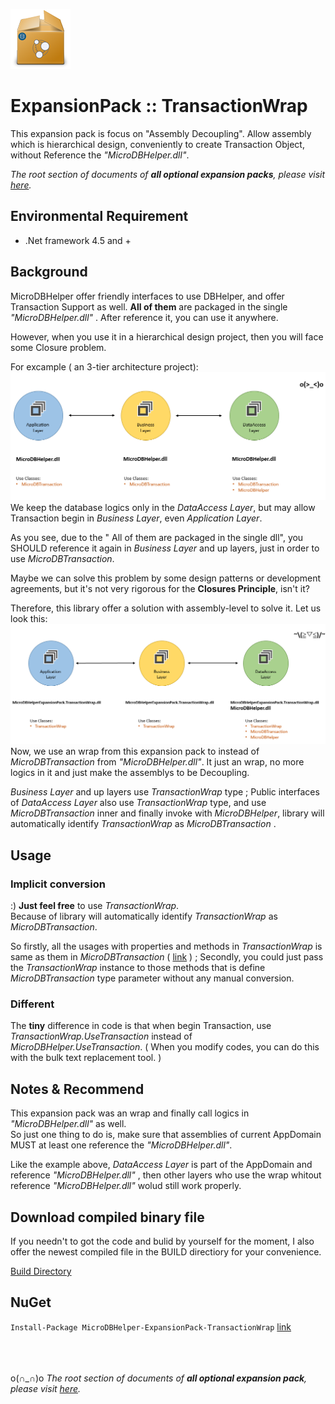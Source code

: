 ![icon](https://github.com/DoraemonYu/MicroDBHelper-ExpansionPack/blob/gh-pages/icons/TransactionWrap.png?raw=true)  
# ExpansionPack :: TransactionWrap 
 
This expansion pack is focus on "Assembly Decoupling". Allow assembly which is hierarchical design, conveniently to create Transaction Object, without Reference the *"MicroDBHelper.dll"*. 


*The root section of documents of **all optional expansion packs**, please visit [here](/MicroDBHelper-ExpansionPack/).*


## Environmental Requirement
* .Net framework 4.5 and +
 
  
  
## Background 
MicroDBHelper offer friendly interfaces to use DBHelper, and offer Transaction Support as well. **All of them** are packaged in the single *"MicroDBHelper.dll"* . After reference it, you can use it anywhere.   

However, when you use it in a hierarchical design project, then you will face some Closure problem.  
  
   
   
For excample ( an 3-tier architecture project):  
![snapshot](images/TransactionWrap/REFERENCE_BEFORE.png)  
We keep the database logics only in the *DataAccess Layer*, but may allow Transaction begin in *Business Layer*, even *Application Layer*.   

As you see, due to the " All of them are packaged in the single dll", you SHOULD reference it again in *Business Layer* and up layers, just in order to use *MicroDBTransaction*.  

Maybe we can solve this problem by some design patterns or development agreements, but it's not very rigorous for the **Closures Principle**, isn't it?  

Therefore, this library offer a solution with assembly-level to solve it. Let us look this:  
![snapshot](images/TransactionWrap/REFERENCE_AFTER.png)   
Now, we use an wrap from this expansion pack to instead of *MicroDBTransaction* from *"MicroDBHelper.dll"*. It just an wrap, no more logics in it and just make the assemblys to be Decoupling.  

*Business Layer* and up layers use *TransactionWrap* type ; Public interfaces of *DataAccess Layer* also use *TransactionWrap* type, and use *MicroDBTransaction* inner and finally invoke with *MicroDBHelper*, library will automatically identify *TransactionWrap* as *MicroDBTransaction* .


## Usage

### Implicit conversion 
:) **Just feel free** to use *TransactionWrap*.   
Because of library will automatically identify *TransactionWrap* as *MicroDBTransaction*.   
  
So firstly, all the usages with properties and methods in *TransactionWrap* is same as them in *MicroDBTransaction* ( [link](https://doraemonyu.github.io/MicroDBHelper/#transaction) ) ; Secondly, you could just pass the *TransactionWrap* instance to those methods that is define *MicroDBTransaction* type parameter without any manual conversion.

### Different
The **tiny** difference in code is that when begin Transaction, use *TransactionWrap.UseTransaction* instead of *MicroDBHelper.UseTransaction*. ( When you modify codes, you can do this with the bulk text replacement tool.  )

 
  
## Notes & Recommend
This expansion pack was an wrap and finally call logics in *"MicroDBHelper.dll"* as well.   
So just one thing to do is, make sure that assemblies of current AppDomain MUST at least one reference the *"MicroDBHelper.dll"*.   

Like the example above, *DataAccess Layer*  is part of the AppDomain and reference *"MicroDBHelper.dll"* , then other layers who use the wrap whitout reference *"MicroDBHelper.dll"* wolud still work properly.




## Download compiled binary file
If you needn't to got the code and bulid by yourself for the moment, I also offer the newest compiled file in the BUILD directiory for your convenience. 

[Build Directory](https://github.com/DoraemonYu/MicroDBHelper-ExpansionPack/tree/master/Build)


## NuGet 
`Install-Package MicroDBHelper-ExpansionPack-TransactionWrap`  [link](https://www.nuget.org/packages/MicroDBHelper-ExpansionPack-TransactionWrap/)

<br><br><br>
o(∩_∩)o *The root section of documents of **all optional expansion pack**, please visit [here](/MicroDBHelper-ExpansionPack/).*
